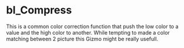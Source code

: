 # bl_Compress

This is a common color correction function that push the low color to a value and the high color to another. While tempting to made a color matching between 2 picture this Gizmo might be really usefull.